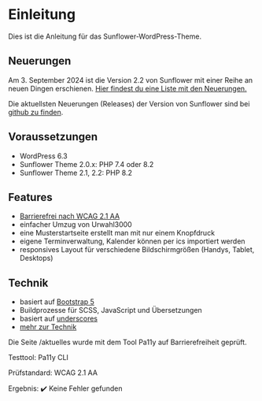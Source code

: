 # Einleitung

Dies ist die Anleitung für das Sunflower-WordPress-Theme.

## Neuerungen

Am 3. September 2024 ist die Version 2.2 von Sunflower mit einer Reihe an neuen Dingen erschienen. [Hier findest du eine Liste mit den Neuerungen.](changelog.md#version-22)

Die aktuellsten Neuerungen (Releases) der Version von Sunflower sind bei [github zu finden](https://github.com/verdigado/sunflower/releases).

## Voraussetzungen
* WordPress 6.3
* Sunflower Theme 2.0.x: PHP 7.4 oder 8.2
* Sunflower Theme 2.1, 2.2: PHP 8.2

## Features
* [Barrierefrei nach WCAG 2.1 AA](accessibility.md)
* einfacher Umzug von Urwahl3000
* eine Musterstartseite erstellt man mit nur einem Knopfdruck
* eigene Terminverwaltung, Kalender können per ics importiert werden
* responsives Layout für verschiedene Bildschirmgrößen (Handys, Tablet, Desktops)

## Technik
* basiert auf [Bootstrap 5](https://getbootstrap.com/docs/5.0/getting-started/introduction/)
* Buildprozesse für SCSS, JavaScript und Übersetzungen
* basiert auf [underscores](https://underscores.me/)
* [mehr zur Technik](development.md)

Die Seite /aktuelles wurde mit dem Tool Pa11y auf Barrierefreiheit geprüft.

Testtool: Pa11y CLI

Prüfstandard: WCAG 2.1 AA

Ergebnis: ✔️ Keine Fehler gefunden
